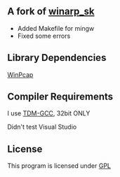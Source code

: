 ﻿## A fork of [winarp_sk](http://sid.rstack.org/arp-sk/)
* Added Makefile for mingw
* Fixed some errors

## Library Dependencies
[WinPcap](http://www.winpcap.org/devel.htm)

## Compiler Requirements
I use [TDM-GCC](http://tdm-gcc.tdragon.net/), 32bit ONLY

Didn't test Visual Studio

## License
This program is licensed under [GPL](https://www.gnu.org/licenses/)
